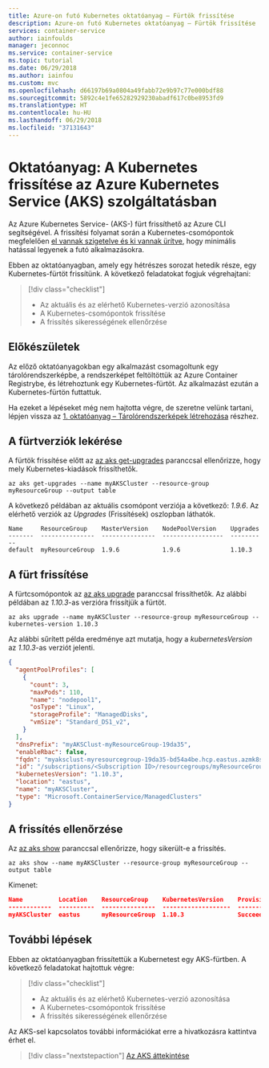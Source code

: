 ```yaml
---
title: Azure-on futó Kubernetes oktatóanyag – Fürtök frissítése
description: Azure-on futó Kubernetes oktatóanyag – Fürtök frissítése
services: container-service
author: iainfoulds
manager: jeconnoc
ms.service: container-service
ms.topic: tutorial
ms.date: 06/29/2018
ms.author: iainfou
ms.custom: mvc
ms.openlocfilehash: d66197b69a0804a49fabb72e9b97c77e000bdf88
ms.sourcegitcommit: 5892c4e1fe65282929230abadf617c0be8953fd9
ms.translationtype: HT
ms.contentlocale: hu-HU
ms.lasthandoff: 06/29/2018
ms.locfileid: "37131643"
---
```

# <a name="tutorial-upgrade-kubernetes-in-azure-kubernetes-service-aks"></a>Oktatóanyag: A Kubernetes frissítése az Azure Kubernetes Service (AKS) szolgáltatásban

Az Azure Kubernetes Service- (AKS-) fürt frissíthető az Azure CLI segítségével. A frissítési folyamat során a Kubernetes-csomópontok megfelelően [el vannak szigetelve és ki vannak ürítve][kubernetes-drain], hogy minimális hatással legyenek a futó alkalmazásokra.

Ebben az oktatóanyagban, amely egy hétrészes sorozat hetedik része, egy Kubernetes-fürtöt frissítünk. A következő feladatokat fogjuk végrehajtani:

> [!div class="checklist"]
> * Az aktuális és az elérhető Kubernetes-verzió azonosítása
> * A Kubernetes-csomópontok frissítése
> * A frissítés sikerességének ellenőrzése

## <a name="before-you-begin"></a>Előkészületek

Az előző oktatóanyagokban egy alkalmazást csomagoltunk egy tárolórendszerképbe, a rendszerképet feltöltöttük az Azure Container Registrybe, és létrehoztunk egy Kubernetes-fürtöt. Az alkalmazást ezután a Kubernetes-fürtön futtattuk.

Ha ezeket a lépéseket még nem hajtotta végre, de szeretne velünk tartani, lépjen vissza az [1. oktatóanyag – Tárolórendszerképek létrehozása][aks-tutorial-prepare-app] részhez.

## <a name="get-cluster-versions"></a>A fürtverziók lekérése

A fürtök frissítése előtt az [az aks get-upgrades][] paranccsal ellenőrizze, hogy mely Kubernetes-kiadások frissíthetők.

```azurecli
az aks get-upgrades --name myAKSCluster --resource-group myResourceGroup --output table
```

A következő példában az aktuális csomópont verziója a következő: *1.9.6*. Az elérhető verziók az *Upgrades* (Frissítések) oszlopban láthatók.

```
Name     ResourceGroup    MasterVersion    NodePoolVersion    Upgrades
-------  ---------------  ---------------  -----------------  ----------
default  myResourceGroup  1.9.6            1.9.6              1.10.3
```

## <a name="upgrade-cluster"></a>A fürt frissítése

A fürtcsomópontok az [az aks upgrade][] paranccsal frissíthetők. Az alábbi példában az *1.10.3*-as verzióra frissítjük a fürtöt.

```azurecli
az aks upgrade --name myAKSCluster --resource-group myResourceGroup --kubernetes-version 1.10.3
```

Az alábbi sűrített példa eredménye azt mutatja, hogy a *kubernetesVersion* az *1.10.3*-as verziót jelenti.

```json
{
  "agentPoolProfiles": [
    {
      "count": 3,
      "maxPods": 110,
      "name": "nodepool1",
      "osType": "Linux",
      "storageProfile": "ManagedDisks",
      "vmSize": "Standard_DS1_v2",
    }
  ],
  "dnsPrefix": "myAKSClust-myResourceGroup-19da35",
  "enableRbac": false,
  "fqdn": "myaksclust-myresourcegroup-19da35-bd54a4be.hcp.eastus.azmk8s.io",
  "id": "/subscriptions/<Subscription ID>/resourcegroups/myResourceGroup/providers/Microsoft.ContainerService/managedClusters/myAKSCluster",
  "kubernetesVersion": "1.10.3",
  "location": "eastus",
  "name": "myAKSCluster",
  "type": "Microsoft.ContainerService/ManagedClusters"
}
```

## <a name="validate-upgrade"></a>A frissítés ellenőrzése

Az [az aks show][] paranccsal ellenőrizze, hogy sikerült-e a frissítés.

```azurecli
az aks show --name myAKSCluster --resource-group myResourceGroup --output table
```

Kimenet:

```json
Name          Location    ResourceGroup    KubernetesVersion    ProvisioningState    Fqdn
------------  ----------  ---------------  -------------------  -------------------  ----------------------------------------------------------------
myAKSCluster  eastus      myResourceGroup  1.10.3               Succeeded            myaksclust-myresourcegroup-19da35-bd54a4be.hcp.eastus.azmk8s.io
```

## <a name="next-steps"></a>További lépések

Ebben az oktatóanyagban frissítettük a Kubernetest egy AKS-fürtben. A következő feladatokat hajtottuk végre:

> [!div class="checklist"]
> * Az aktuális és az elérhető Kubernetes-verzió azonosítása
> * A Kubernetes-csomópontok frissítése
> * A frissítés sikerességének ellenőrzése

Az AKS-sel kapcsolatos további információkat erre a hivatkozásra kattintva érhet el.

> [!div class="nextstepaction"]
> [Az AKS áttekintése][aks-intro]

<!-- LINKS - external -->
[kubernetes-drain]: https://kubernetes.io/docs/tasks/administer-cluster/safely-drain-node/

<!-- LINKS - internal -->
[aks-intro]: ./intro-kubernetes.md
[aks-tutorial-prepare-app]: ./tutorial-kubernetes-prepare-app.md
[az aks show]: /cli/azure/aks#az-aks-show
[az aks get-upgrades]: /cli/azure/aks#az-aks-get-upgrades
[az aks upgrade]: /cli/azure/aks#az-aks-upgrade
